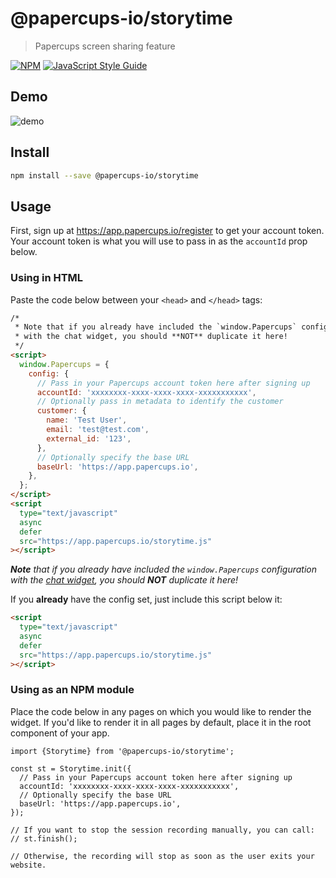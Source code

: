 # @papercups-io/storytime

> Papercups screen sharing feature

[![NPM](https://img.shields.io/npm/v/@papercups-io/storytime.svg)](https://www.npmjs.com/package/@papercups-io/storytime) [![JavaScript Style Guide](https://img.shields.io/badge/code_style-standard-brightgreen.svg)](https://standardjs.com)

## Demo

![demo](https://user-images.githubusercontent.com/5264279/96898977-56c27d00-145e-11eb-907b-ca8db13a0fa0.gif)

## Install

```bash
npm install --save @papercups-io/storytime
```

## Usage

First, sign up at https://app.papercups.io/register to get your account token. Your account token is what you will use to pass in as the `accountId` prop below.

### Using in HTML

Paste the code below between your `<head>` and `</head>` tags:

```html
/* 
 * Note that if you already have included the `window.Papercups` configuration 
 * with the chat widget, you should **NOT** duplicate it here!
 */ 
<script>
  window.Papercups = {
    config: {
      // Pass in your Papercups account token here after signing up
      accountId: 'xxxxxxxx-xxxx-xxxx-xxxx-xxxxxxxxxxx',
      // Optionally pass in metadata to identify the customer
      customer: {
        name: 'Test User',
        email: 'test@test.com',
        external_id: '123',
      },
      // Optionally specify the base URL
      baseUrl: 'https://app.papercups.io',
    },
  };
</script>
<script
  type="text/javascript"
  async
  defer
  src="https://app.papercups.io/storytime.js"
></script>
```

_**Note** that if you already have included the `window.Papercups` configuration with the [chat widget](https://github.com/papercups-io/chat-widget#using-in-html), you should **NOT** duplicate it here!_

If you **already** have the config set, just include this script below it:

```html
<script
  type="text/javascript"
  async
  defer
  src="https://app.papercups.io/storytime.js"
></script>
```

### Using as an NPM module

Place the code below in any pages on which you would like to render the widget. If you'd like to render it in all pages by default, place it in the root component of your app.

```tsx
import {Storytime} from '@papercups-io/storytime';

const st = Storytime.init({
  // Pass in your Papercups account token here after signing up 
  accountId: 'xxxxxxxx-xxxx-xxxx-xxxx-xxxxxxxxxxx',
  // Optionally specify the base URL
  baseUrl: 'https://app.papercups.io',
});

// If you want to stop the session recording manually, you can call:
// st.finish();

// Otherwise, the recording will stop as soon as the user exits your website.
```
